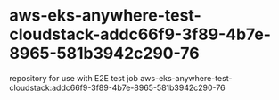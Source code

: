 # aws-eks-anywhere-test-cloudstack-addc66f9-3f89-4b7e-8965-581b3942c290-76
repository for use with E2E test job aws-eks-anywhere-test-cloudstack:addc66f9-3f89-4b7e-8965-581b3942c290-76
